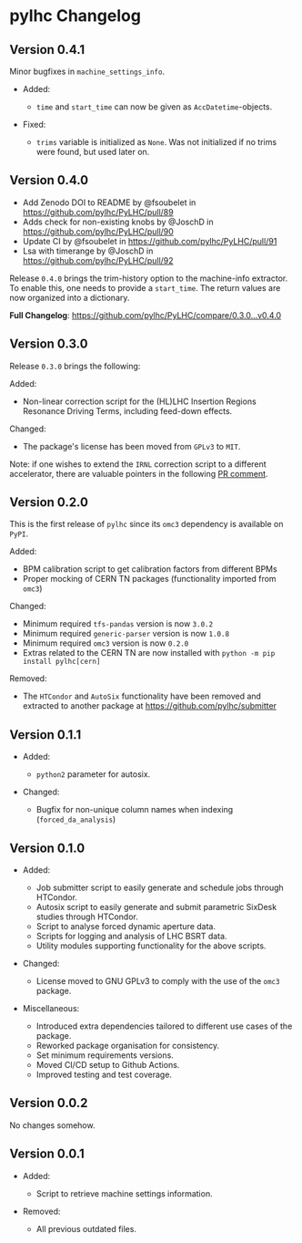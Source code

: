 # pylhc Changelog

## Version 0.4.1

Minor bugfixes in `machine_settings_info`.

- Added:
  - `time` and `start_time` can now be given as `AccDatetime`-objects.
  
- Fixed:
  - `trims` variable is initialized as `None`. Was not initialized if no 
  trims were found, but used later on.
    

## Version 0.4.0

* Add Zenodo DOI to README by @fsoubelet in https://github.com/pylhc/PyLHC/pull/89
* Adds check for non-existing knobs by @JoschD in https://github.com/pylhc/PyLHC/pull/90
* Update CI by @fsoubelet in https://github.com/pylhc/PyLHC/pull/91
* Lsa with timerange by @JoschD in https://github.com/pylhc/PyLHC/pull/92

Release `0.4.0` brings the trim-history option to the machine-info extractor.
To enable this, one needs to provide a `start_time`.
The return values are now organized into a dictionary.

**Full Changelog**: https://github.com/pylhc/PyLHC/compare/0.3.0...v0.4.0


## Version 0.3.0

Release `0.3.0` brings the following:

Added:
- Non-linear correction script for the (HL)LHC Insertion Regions Resonance Driving Terms, including feed-down effects.

Changed:
- The package's license has been moved from `GPLv3` to `MIT`.

Note: if one wishes to extend the `IRNL` correction script to a different accelerator, 
there are valuable pointers in the following 
[PR comment](https://github.com/pylhc/PyLHC/pull/74#issuecomment-966212021).


## Version 0.2.0

This is the first release of `pylhc` since its `omc3` dependency is available on `PyPI`.

Added:
- BPM calibration script to get calibration factors from different BPMs
- Proper mocking of CERN TN packages (functionality imported from `omc3`)

Changed:
- Minimum required `tfs-pandas` version is now `3.0.2`
- Minimum required `generic-parser` version is now `1.0.8`
- Minimum required `omc3` version is now `0.2.0`
- Extras related to the CERN TN are now installed with `python -m pip install pylhc[cern]`

Removed:
- The `HTCondor` and `AutoSix` functionality have been removed and extracted to another package at https://github.com/pylhc/submitter


## Version 0.1.1

- Added:
    - `python2` parameter for autosix.
  
- Changed:
    - Bugfix for non-unique column names when indexing (`forced_da_analysis`)


## Version 0.1.0

- Added:
    - Job submitter script to easily generate and schedule jobs through HTCondor.
    - Autosix script to easily generate and submit parametric SixDesk studies through HTCondor.
    - Script to analyse forced dynamic aperture data.
    - Scripts for logging and analysis of LHC BSRT data.
    - Utility modules supporting functionality for the above scripts.

- Changed:
    - License moved to GNU GPLv3 to comply with the use of the `omc3` package.

- Miscellaneous:
    - Introduced extra dependencies tailored to different use cases of the package.
    - Reworked package organisation for consistency.
    - Set minimum requirements versions.
    - Moved CI/CD setup to Github Actions.
    - Improved testing and test coverage.


## Version 0.0.2

No changes somehow.


## Version 0.0.1

- Added:
    - Script to retrieve machine settings information.

- Removed:
    - All previous outdated files.
